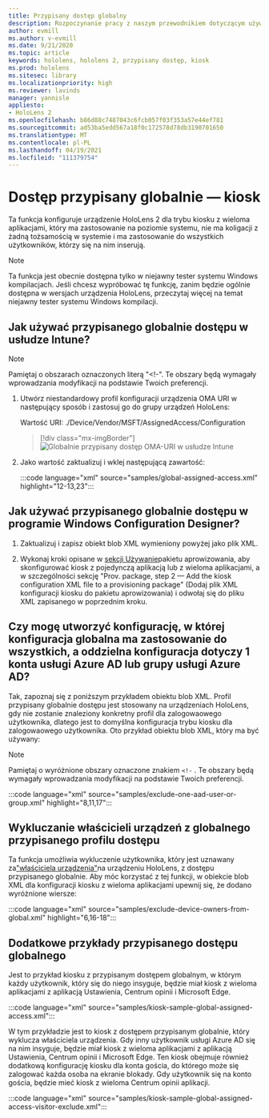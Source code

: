 ```yaml
---
title: Przypisany dostęp globalny
description: Rozpoczynanie pracy z naszym przewodnikiem dotyczącym używania OMA-URI dla kiosków z dostępem przypisanym globalnie przy użyciu usługi Intune i projektanta konfiguracji systemu Windows.
author: evmill
ms.author: v-evmill
ms.date: 9/21/2020
ms.topic: article
keywords: hololens, hololens 2, przypisany dostęp, kiosk
ms.prod: hololens
ms.sitesec: library
ms.localizationpriority: high
ms.reviewer: lavinds
manager: yannisle
appliesto:
- HoloLens 2
ms.openlocfilehash: b86d88c7487043c6fcb057f03f353a57e44ef781
ms.sourcegitcommit: ad53ba5edd567a18f0c172578d78db3190701650
ms.translationtype: MT
ms.contentlocale: pl-PL
ms.lasthandoff: 04/19/2021
ms.locfileid: "111379754"
---
```

# <a name="global-assigned-access--kiosk"></a>Dostęp przypisany globalnie — kiosk

Ta funkcja konfiguruje urządzenie HoloLens 2 dla trybu kiosku z wieloma aplikacjami, który ma zastosowanie na poziomie systemu, nie ma koligacji z żadną tożsamością w systemie i ma zastosowanie do wszystkich użytkowników, którzy się na nim inserują.

> [!NOTE]
> Ta funkcja jest obecnie dostępna tylko w niejawny tester systemu Windows kompilacjach. Jeśli chcesz wypróbować tę funkcję, zanim będzie ogólnie dostępna w wersjach [](hololens-insider.md) urządzenia HoloLens, przeczytaj więcej na temat niejawny tester systemu Windows kompilacji.

## <a name="how-to-use-global-assigned-access-in-intune"></a>Jak używać przypisanego globalnie dostępu w usłudze Intune?

> [!NOTE]
> Pamiętaj o obszarach oznaczonych literą "<!-". Te obszary będą wymagały wprowadzania modyfikacji na podstawie Twoich preferencji.

1. Utwórz niestandardowy profil konfiguracji urządzenia OMA URI w następujący sposób i zastosuj go do grupy urządzeń HoloLens:

    Wartość URI: ./Device/Vendor/MSFT/AssignedAccess/Configuration

    > [!div class="mx-imgBorder"]
    > ![Globalnie przypisany dostęp OMA-URI w usłudze Intune](images/global-assigned-access-omauri.png)

2. Jako wartość zaktualizuj i wklej następującą zawartość:

    :::code language="xml" source="samples/global-assigned-access.xml" highlight="12-13,23":::

## <a name="how-to-use-global-assigned-access-in-windows-configuration-designer"></a>Jak używać przypisanego globalnie dostępu w programie Windows Configuration Designer?

1. Zaktualizuj i zapisz obiekt blob XML wymieniony powyżej jako plik XML. 

2. Wykonaj kroki opisane w [sekcji Używanie](https://docs.microsoft.com/hololens/hololens-kiosk#use-a-provisioning-package-to-set-up-a-single-app-or-multi-app-kiosk)pakietu aprowizowania, aby skonfigurować kiosk z pojedynczą aplikacją lub z wieloma aplikacjami, a w szczególności sekcję "Prov. package, step 2 — Add the kiosk configuration XML file to a provisioning package" (Dodaj plik XML konfiguracji kiosku do pakietu aprowizowania) i odwołaj się do pliku XML zapisanego w poprzednim kroku.

## <a name="can-i-create-a-configuration-where-global-applies-to-everyone-and-separate-configuration-applies-to-1-azure-ad-account-or-azure-ad-group"></a>Czy mogę utworzyć konfigurację, w której konfiguracja globalna ma zastosowanie do wszystkich, a oddzielna konfiguracja dotyczy 1 konta usługi Azure AD lub grupy usługi Azure AD? 

Tak, zapoznaj się z poniższym przykładem obiektu blob XML. Profil przypisany globalnie dostępu jest stosowany na urządzeniach HoloLens, gdy nie zostanie znaleziony konkretny profil dla zalogowaowego użytkownika, dlatego jest to domyślna konfiguracja trybu kiosku dla zalogowaowego użytkownika.
Oto przykład obiektu blob XML, który ma być używany:

> [!NOTE]
> Pamiętaj o wyróżnione obszary oznaczone znakiem `<!-` . Te obszary będą wymagały wprowadzania modyfikacji na podstawie Twoich preferencji.

 :::code language="xml" source="samples/exclude-one-aad-user-or-group.xml" highlight="8,11,17":::

## <a name="excluding-deviceowners-from-global-assigned-access-profile"></a>Wykluczanie właścicieli urządzeń z globalnego przypisanego profilu dostępu

Ta funkcja umożliwia wykluczenie użytkownika, który jest uznawany za["właściciela urządzenia"](security-adminless-os.md)na urządzeniu HoloLens, z dostępu przypisanego globalnie. Aby móc korzystać z tej funkcji, w obiekcie blob XML dla konfiguracji kiosku z wieloma aplikacjami upewnij się, że dodano wyróżnione wiersze:

 :::code language="xml" source="samples/exclude-device-owners-from-global.xml" highlight="6,16-18":::

## <a name="additional-global-assigned-access-examples"></a>Dodatkowe przykłady przypisanego dostępu globalnego

Jest to przykład kiosku z przypisanym dostępem globalnym, w którym każdy użytkownik, który się do niego insyguje, będzie miał kiosk z wieloma aplikacjami z aplikacją Ustawienia, Centrum opinii i Microsoft Edge.

:::code language="xml" source="samples/kiosk-sample-global-assigned-access.xml":::

W tym przykładzie jest to kiosk z dostępem przypisanym globalnie, który wyklucza właściciela urządzenia. Gdy inny użytkownik usługi Azure AD się na nim insyguje, będzie miał kiosk z wieloma aplikacjami z aplikacją Ustawienia, Centrum opinii i Microsoft Edge. Ten kiosk obejmuje również dodatkową konfigurację kiosku dla konta gościa, do którego może się zalogować każda osoba na ekranie blokady. Gdy użytkownik się na konto gościa, będzie mieć kiosk z wieloma Centrum opinii aplikacji.

:::code language="xml" source="samples/kiosk-sample-global-assigned-access-visitor-exclude.xml":::
